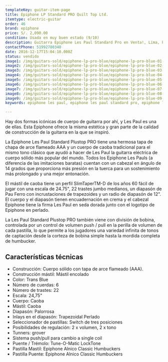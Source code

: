 ```yaml
---
templateKey: guitar-item-page
title: Epiphone LP Standard PRO Quilt Top Ltd.
itemtype: electric-guitar
order: 46
brand: epiphone
price: S/. 2,090.00
condition: Usada en muy buen estado (9/10)
description: Guitarra Epiphone Les Paul Standard Pro en Venta!, Lima, Peru
contactPhone: 51992780348
date: 2016-12-17T15:04:10.000Z
status: vendido
image1: /img/guitars-sold/epiphone-lp-pro-blue/epiphone-lp-pro-blue-01-sold.jpg
image2: /img/guitars-sold/epiphone-lp-pro-blue/epiphone-lp-pro-blue-02-sold.jpg
image3: /img/guitars-sold/epiphone-lp-pro-blue/epiphone-lp-pro-blue-03-sold.jpg
image4: /img/guitars-sold/epiphone-lp-pro-blue/epiphone-lp-pro-blue-04-sold.jpg
image5: /img/guitars-sold/epiphone-lp-pro-blue/epiphone-lp-pro-blue-05-sold.jpg
image6: /img/guitars-sold/epiphone-lp-pro-blue/epiphone-lp-pro-blue-06-sold.jpg
image7: /img/guitars-sold/epiphone-lp-pro-blue/epiphone-lp-pro-blue-07-sold.jpg
image8: /img/guitars-sold/epiphone-lp-pro-blue/epiphone-lp-pro-blue-08-sold.jpg
image9: /img/guitars-sold/epiphone-lp-pro-blue/epiphone-lp-pro-blue-09-sold.jpg
keywords: epiphone les paul, epiphone les paul standard pro, epiphone les paul standard

---
```


Hay dos formas icónicas de cuerpo de guitarra por ahí, y Les Paul es una de ellas. Esta Epiphone ofrece la misma estética y gran parte de la calidad de construcción de la guitarra en la que se inspiró.

La Epiphone Les Paul Standard Plustop PRO tiene una hermosa tapa de chapa de arce flameado AAA y un cuerpo de caoba tradicional para el mismo tono clásico que ayudó a hacer de Les Paul la guitarra eléctrica de cuerpo sólido más popular del mundo. Todos los Epiphone Les Pauls (a diferencia de las imitaciones baratas) cuentan con un cabezal en ángulo de 14 grados que proporciona más presión en la tuerca para un sostenimiento más prolongado y una mejor entonación. 

El mástil de caoba tiene un perfil SlimTaperTM-D de los años 60 fácil de jugar con una escala de 24.75", 22 trastes jumbo medianos, un diapasón de Pau Ferro con incrustaciones de trapezoides y un radio de diapasón de 12". El cuerpo y el diapasón tienen encuadernación en crema y el cabezal Epiphone tiene la firma Les Paul en seda dorada junto con el logotipo de Epiphone en perlado.

La Les Paul Standard Plustop PRO también viene con división de bobina, controlada por un control de volumen push / pull en la perilla de volumen de cada pastilla, lo que permite a los jugadores una variedad infinita de tonos de captación desde la corteza de bobina simple hasta la mordida completa de humbucker.

## Características técnicas

* Construcción: Cuerpo sólido con tapa de arce flameado (AAA).
* Construcción mástil: Mástil encolado
* Color: Trans Blue
* Número de cuerdas: 6
* Número de trastes: 22
* Escala: 24,75"
* Cuerpo: Caoba
* Mástil: Caoba
* Diapasón: Palorrosa
* Inlays en el diapasón: Trapezoidal Perlado
* Seleccionador de pastillas: Switch de tres posiciones
* Posibilidades de regulación: 2 x volumen, 2 x tono
* Tunners: grover
* Sistema push/pull para cambio a single coil
* Puente / Trémolo: Tune-O-Matic LockTone
* Pastilla Mastil: Epiphone Alnico Classic Humbuckers
* Pastilla Puente: Epiphone Alnico Classic Humbuckers